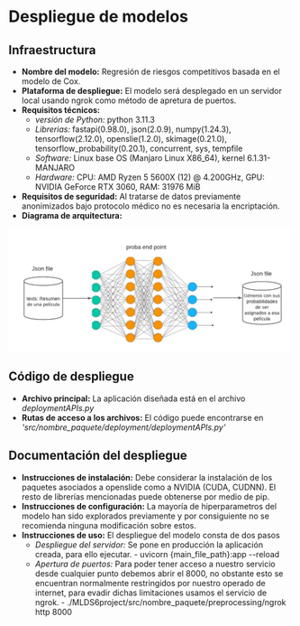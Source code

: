 # Despliegue de modelos

## Infraestructura

- **Nombre del modelo:** Regresión de riesgos competitivos basada en el modelo de Cox.
- **Plataforma de despliegue:** El modelo será desplegado en un servidor local usando ngrok como método de apretura de puertos.
- **Requisitos técnicos:** 
    - *versión de Python:* python 3.11.3
    - *Librerias:* fastapi(0.98.0), json(2.0.9), numpy(1.24.3), tensorflow(2.12.0),  openslie(1.2.0), skimage(0.21.0), tensorflow_probability(0.20.1), concurrent, sys, tempfile
    - *Software:* Linux base OS (Manjaro Linux X86_64), kernel 6.1.31-MANJARO
    - *Hardware:* CPU: AMD Ryzen 5 5600X (12) @ 4.200GHz, GPU: NVIDIA GeForce RTX 3060, RAM: 31976 MiB
- **Requisitos de seguridad:** Al tratarse de datos previamente anonimizados bajo protocolo médico no es necesaria la encriptación.
- **Diagrama de arquitectura:**

![tcga_example](images/Arquitectura.png)

## Código de despliegue

- **Archivo principal:** La aplicación diseñada está en el archivo *deploymentAPIs.py*
- **Rutas de acceso a los archivos:** El código puede encontrarse en *'src/nombre_paquete/deployment/deploymentAPIs.py'*

## Documentación del despliegue

- **Instrucciones de instalación:** Debe considerar la instalación de los paquetes asociados a openslide como a NVIDIA (CUDA, CUDNN). El resto de librerías mencionadas puede obtenerse por medio de pip. 
- **Instrucciones de configuración:** La mayoría de hiperparametros del modelo han sido explorados previamente y por consiguiente no se recomienda ninguna modificación sobre estos.
- **Instrucciones de uso:** El despliegue del modelo consta de dos pasos
    - *Despliegue del servidor:* Se pone en producción la aplicación creada, para ello ejecutar.
          - uvicorn {main_file_path}:app --reload 
    - *Apertura de puertos:* Para poder tener acceso a nuestro servicio desde cualquier punto debemos abrir el 8000, no obstante esto se encuentran normalmente restringidos por nuestro operado de internet, para evadir dichas limitaciones usamos el servicio de ngrok.
          - ./MLDS6project/src/nombre_paquete/preprocessing/ngrok http 8000
